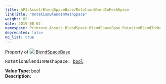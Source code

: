 ```yaml
---
title: API:Asset/BlendSpaceBase/RotationBlendInMeshSpace
linkTitle: "RotationBlendInMeshSpace"
weight: 82
date: 2019-08-02
namespace: Primrose.Assets.BlendSpace.BlendSpaceBase.RotationBlendInMeshSpace
deprecated: false
no_list: true
---
```

Property of <a href="/docs/api-reference/Class/BlendSpaceBase"><img src="/icons/silk/default.png"/>&nbsp;BlendSpaceBase</a>
<pre class="method-declaration">
RotationBlendInMeshSpace: <a class="type" href="/docs/api-reference/System/Primitives#boolean">bool</a></pre>
<b>Value Type: </b>
<a class="type" href="/docs/api-reference/System/Primitives#boolean">bool</a>
<br/>
<b>Description: </b>
